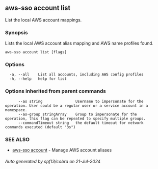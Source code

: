 ## aws-sso account list

List the local AWS account mappings.

### Synopsis

Lists the local AWS account alias mapping and AWS name
profiles found.

```
aws-sso account list [flags]
```

### Options

```
  -a, --all    List all accounts, including AWS config profiles
  -h, --help   help for list
```

### Options inherited from parent commands

```
      --as string               Username to impersonate for the operation. User could be a regular user or a service account in a namespace.
      --as-group stringArray    Group to impersonate for the operation, this flag can be repeated to specify multiple groups.
      --commandTimeout string   the default timeout for network commands executed (default "3s")
```

### SEE ALSO

* [aws-sso account](aws-sso_account.md)	 - Manage AWS account aliases

###### Auto generated by spf13/cobra on 21-Jul-2024
